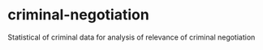 # criminal-negotiation

Statistical of criminal data for analysis of relevance of criminal negotiation
